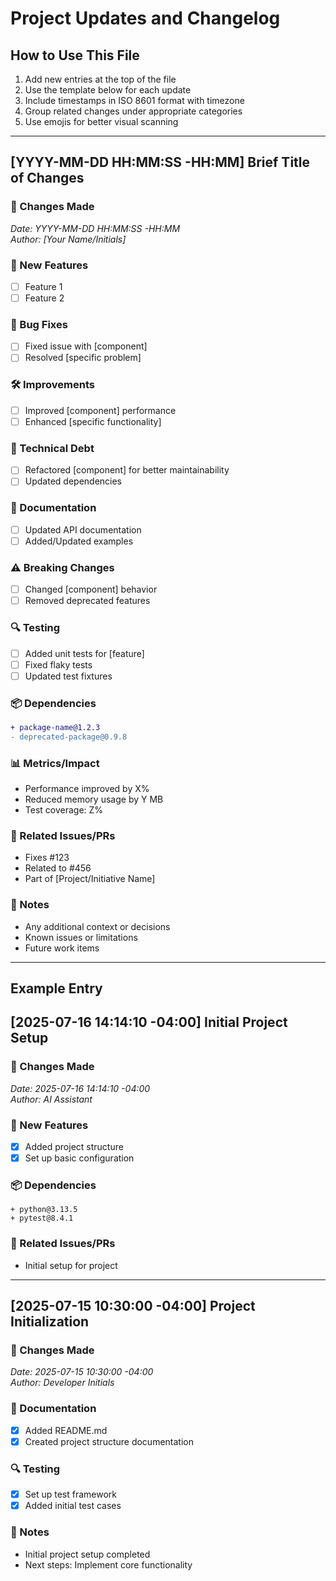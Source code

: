 # Project Updates and Changelog

## How to Use This File

1. Add new entries at the top of the file
2. Use the template below for each update
3. Include timestamps in ISO 8601 format with timezone
4. Group related changes under appropriate categories
5. Use emojis for better visual scanning

---

## [YYYY-MM-DD HH:MM:SS -HH:MM] Brief Title of Changes

### 📌 Changes Made
*Date: YYYY-MM-DD HH:MM:SS -HH:MM*  
*Author: [Your Name/Initials]*

### 🚀 New Features
- [ ] Feature 1
- [ ] Feature 2

### 🐛 Bug Fixes
- [ ] Fixed issue with [component]
- [ ] Resolved [specific problem]

### 🛠️ Improvements
- [ ] Improved [component] performance
- [ ] Enhanced [specific functionality]

### 🔧 Technical Debt
- [ ] Refactored [component] for better maintainability
- [ ] Updated dependencies

### 📝 Documentation
- [ ] Updated API documentation
- [ ] Added/Updated examples

### ⚠️ Breaking Changes
- [ ] Changed [component] behavior
- [ ] Removed deprecated features

### 🔍 Testing
- [ ] Added unit tests for [feature]
- [ ] Fixed flaky tests
- [ ] Updated test fixtures

### 📦 Dependencies
```diff
+ package-name@1.2.3
- deprecated-package@0.9.8
```

### 📊 Metrics/Impact
- Performance improved by X%
- Reduced memory usage by Y MB
- Test coverage: Z%

### 🔄 Related Issues/PRs
- Fixes #123
- Related to #456
- Part of [Project/Initiative Name]

### 📝 Notes
- Any additional context or decisions
- Known issues or limitations
- Future work items

---

## Example Entry

## [2025-07-16 14:14:10 -04:00] Initial Project Setup

### 📌 Changes Made
*Date: 2025-07-16 14:14:10 -04:00*  
*Author: AI Assistant*

### 🚀 New Features
- [x] Added project structure
- [x] Set up basic configuration

### 📦 Dependencies
```
+ python@3.13.5
+ pytest@8.4.1
```

### 🔄 Related Issues/PRs
- Initial setup for project

---

## [2025-07-15 10:30:00 -04:00] Project Initialization

### 📌 Changes Made
*Date: 2025-07-15 10:30:00 -04:00*  
*Author: Developer Initials*

### 📝 Documentation
- [x] Added README.md
- [x] Created project structure documentation

### 🔍 Testing
- [x] Set up test framework
- [x] Added initial test cases

### 📝 Notes
- Initial project setup completed
- Next steps: Implement core functionality

